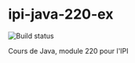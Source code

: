 # ipi-java-220-ex 
![Build status](https://travis-ci.org/pjvilloud/ipi-java-220-ex.svg?branch=correction)

Cours de Java, module 220 pour l'IPI
